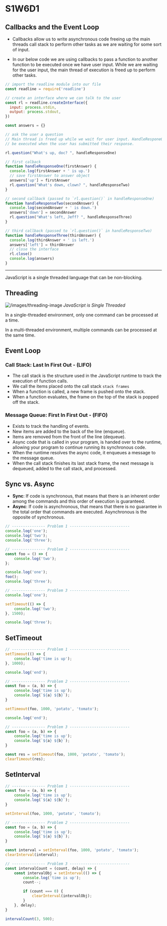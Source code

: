 # S1W6D1

## Callbacks and the Event Loop

- Callbacks allow us to write asynchronous code freeing up the main threads
  call stack to perform other tasks as we are waiting for some sort of input.

- In our below code we are using callbacks to pass a function to another
 function to be executed once we have user input. While we are waiting for the
 user input, the main thread of execution is freed up to perform other tasks.

```js
// import the readline module into our file
const readline = require('readline')

// create an interface where we can talk to the user
const rl = readline.createInterface({
  input: process.stdin,
  output: process.stdout,
})

const answers = {}

// ask the user a question
// Main thread is freed up while we wait for user input. HandleResponeOne will
// be executed when the user has submitted their response.

rl.question("What's up, doc? ", handleResponseOne)

// first calback
function handleResponseOne(firstAnswer) {
  console.log(firstAnswer + ' is up.')
  // save firstAnswer to answer object
  answers['up'] = firstAnswer
  rl.question("What's down, clown? ", handleResponseTwo)
}

// second callback (passed to `rl.question()` in handleResponseOne)
function handleResponseTwo(secondAnswer) {
  console.log(secondAnswer + ' is down.')
  answers['down'] = secondAnswer
  rl.question("What's left, Jeff? ", handleResponseThree)
}

// third callback (passed to `rl.question()` in handleResponseTwo)
function handleResponseThree(thirdAnswer) {
  console.log(thirdAnswer + ' is left.')
  answers['left'] = thirdAnswer
  // close the interface
  rl.close()
  console.log(answers)
}
```

---

JavaScript is a single threaded language that can be non-blocking.

## Threading

![/images/threading-image](./threading.png)
_JavaScript is Single Threaded_

In a single-threaded environment, only one command can be processed at a time.

In a multi-threaded environment, multiple commands can be processed at the same
time.

## Event Loop

### Call Stack: Last In First Out - (LIFO)

- The call stack is the structure used in the JavaScript runtime to track the execution of function calls.
- We call the items placed onto the call stack `stack frames`
- When a function is called, a new frame is pushed onto the stack.
- When a function evaluates, the frame on the top of the stack is popped off the stack.

### Message Queue: First In First Out - (FIFO)

- Exists to track the handling of events.
- New items are added to the back of the line (enqueue).
- Items are removed from the front of the line (dequeue).
- Async code that is called in your program, is handed over to the runtime,
  allowing your program to continue running its synchronous code.
- When the runtime resolves the async code, it enqueues a message to the message
  queue.
- When the call stack finishes its last stack frame, the next message is dequeued, added to the call stack, and processed.

## Sync vs. Async

- **Sync**: If code is synchronous, that means that there is an inherent order among the commands and this order of execution is guaranteed.
- **Async**: If code is asynchronous, that means that there is no guarantee in the total order that commands are executed. Asynchronous is the opposite of synchronous.

```js
// --------------- Problem 1 ---------------------------
console.log('one');
console.log('two');
console.log('three');

// --------------- Problem 2 ---------------------------
const foo = () => {
    console.log('two');
};

console.log('one');
foo();
console.log('three');

// --------------- Problem 3 ---------------------------
console.log('one');

setTimeout(() => {
    console.log('two');
}, 1500);

console.log('three');
```

## SetTimeout

```js
// --------------- Problem 1 ---------------------------
setTimeout(() => {
    console.log('time is up');
}, 1000);

console.log('end');

// --------------- Problem 2 ---------------------------
const foo = (a, b) => {
    console.log('time is up');
    console.log(`${a} ${b}`);
}

setTimeout(foo, 1000, 'potato', 'tomato');

console.log('end');

// --------------- Problem 3 ---------------------------
const foo = (a, b) => {
    console.log('time is up');
    console.log(`${a} ${b}`);
}

const res = setTimeout(foo, 1000, 'potato', 'tomato');
clearTimeout(res);
```

## SetInterval

```js
// --------------- Problem 1 ---------------------------
const foo = (a, b) => {
    console.log('time is up');
    console.log(`${a} ${b}`);
}

setInterval(foo, 1000, 'potato', 'tomato');

// --------------- Problem 2 ---------------------------
const foo = (a, b) => {
    console.log('time is up');
    console.log(`${a} ${b}`);
}

const interval = setInterval(foo, 1000, 'potato', 'tomato');
clearInterval(interval);

// --------------- Problem 3 ---------------------------
const intervalCount = (count, delay) => {
    const intervalObj = setInterval(() => {
        console.log('time is up');
        count--;

        if (count === 0) {
            clearInterval(intervalObj);
        }
    }, delay);
}

intervalCount(3, 500);
```
